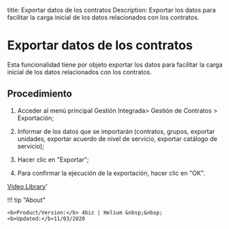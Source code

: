 title: Exportar datos de los contratos
Description: Exportar los datos para facilitar la carga inicial de los datos relacionados con los contratos.
# Exportar datos de los contratos


Esta funcionalidad tiene por objeto exportar los datos para facilitar la carga
inicial de los datos relacionados con los contratos.

Procedimiento
-----------------

1.  Acceder al menú principal Gestión Integrada\> Gestión de Contratos \>
    Exportación;

2.  Informar de los datos que se importarán (contratos, grupos, exportar
    unidades, exportar acuerdo de nivel de servicio, exportar catálogo de
    servicio);

3.  Hacer clic en "Exportar";

4.  Para confirmar la ejecución de la exportación, hacer clic en "OK".



<i class='fa fa-youtube-play  fa-2x' style='color:#97ce17;vertical-align: middle;'> </i> [Video Library](https://www.youtube.com/playlist?list=PLB5qK2uzf2ROTLt6Tt7uegzqwpXHX5nA2)'

!!! tip "About"

    <b>Product/Version:</b> 4biz | Helium &nbsp;&nbsp;
    <b>Updated:</b>11/03/2020

